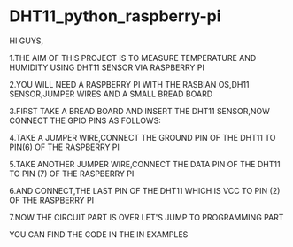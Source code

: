 # DHT11_python_raspberry-pi
HI GUYS,

1.THE AIM OF THIS PROJECT IS TO MEASURE TEMPERATURE AND HUMIDITY USING DHT11 SENSOR VIA RASPBERRY PI 

2.YOU WILL NEED A RASPBERRY PI WITH THE RASBIAN OS,DH11 SENSOR,JUMPER WIRES AND A SMALL BREAD BOARD 

3.FIRST TAKE A BREAD BOARD AND INSERT THE DHT11 SENSOR,NOW CONNECT THE GPIO PINS AS FOLLOWS: 

4.TAKE A JUMPER WIRE,CONNECT THE GROUND PIN OF THE DHT11 TO PIN(6) OF THE RASPBERRY PI 

5.TAKE ANOTHER JUMPER WIRE,CONNECT THE DATA PIN OF THE DHT11 TO PIN (7) OF THE RASPBERRY PI 

6.AND CONNECT,THE LAST PIN OF THE DHT11 WHICH IS VCC TO PIN (2) OF THE RASPBERRY PI 

7.NOW THE CIRCUIT PART IS OVER LET'S JUMP TO PROGRAMMING PART

YOU CAN FIND THE CODE IN THE IN EXAMPLES
